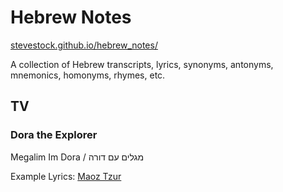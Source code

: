 # Hebrew Notes

[stevestock.github.io/hebrew_notes/](https://stevestock.github.io/hebrew_notes/)

A collection of Hebrew transcripts, lyrics, synonyms, antonyms, mnemonics, homonyms, rhymes, etc.


## TV

### Dora the Explorer
Megalim Im Dora / מגלים עם דורה

Example Lyrics: [Maoz Tzur](maoz_tzur.md)
